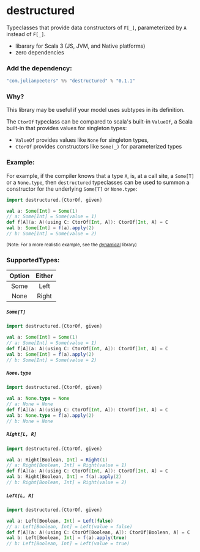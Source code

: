 # destructured


Typeclasses that provide data constructors of `F[_]`, parameterized by `A`
instead of `F[_]`.
 - libarary for Scala 3 (JS, JVM, and Native platforms)
 - zero dependencies

### Add the dependency:

```scala
"com.julianpeeters" %% "destructured" % "0.1.1"
```

### Why?

This library may be useful if your model uses subtypes in its definition.

The `CtorOf` typeclass can be compared to scala's built-in `ValueOf`, a Scala
built-in that provides values for singleton types:
 - `ValueOf` provides values like `None` for singleton types,
 - `CtorOf` provides constructors like `Some(_)` for parameterized types


### Example:

For example, if the compiler knows that a type `A`, is, at a call site, a
`Some[T]` or a `None.type`, then `destructured` typeclasses can be used to
summon a constructor for the underlying `Some[T]` or `None.type`:

```scala
import destructured.{CtorOf, given}

val a: Some[Int] = Some(1)
// a: Some[Int] = Some(value = 1)
def f[A](a: A)(using C: CtorOf[Int, A]): CtorOf[Int, A] = C
val b: Some[Int] = f(a).apply(2)
// b: Some[Int] = Some(value = 2)
```

<small>(Note: For a more realistic example, see the [dynamical](https://github.com/julianpeeters/dynamical) library)</small>


### SupportedTypes:




| Option | Either   | 
| :---:  |  :---:   | 
| Some   | Left     | 
| None   | Right    | 


##### `Some[T]`

```scala
import destructured.{CtorOf, given}

val a: Some[Int] = Some(1)
// a: Some[Int] = Some(value = 1)
def f[A](a: A)(using C: CtorOf[Int, A]): CtorOf[Int, A] = C
val b: Some[Int] = f(a).apply(2)
// b: Some[Int] = Some(value = 2)
```

##### `None.type`

```scala
import destructured.{CtorOf, given}

val a: None.type = None
// a: None = None
def f[A](a: A)(using C: CtorOf[Int, A]): CtorOf[Int, A] = C
val b: None.type = f(a).apply(2)
// b: None = None
```

##### `Right[L, R]`

```scala
import destructured.{CtorOf, given}

val a: Right[Boolean, Int] = Right(1)
// a: Right[Boolean, Int] = Right(value = 1)
def f[A](a: A)(using C: CtorOf[Int, A]): CtorOf[Int, A] = C
val b: Right[Boolean, Int] = f(a).apply(2)
// b: Right[Boolean, Int] = Right(value = 2)
```

##### `Left[L, R]`

```scala
import destructured.{CtorOf, given}

val a: Left[Boolean, Int] = Left(false)
// a: Left[Boolean, Int] = Left(value = false)
def f[A](a: A)(using C: CtorOf[Boolean, A]): CtorOf[Boolean, A] = C
val b: Left[Boolean, Int] = f(a).apply(true)
// b: Left[Boolean, Int] = Left(value = true)
```